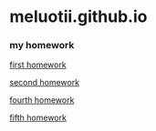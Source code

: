# meluotii.github.io
### my homework

[first homework](https://meluotii.github.io/1-homework)

[second homework](https://meluotii.github.io/2-homework)

[fourth homework](https://meluotii.github.io/4-homework)

[fifth homework](https://meluotii.github.io/5-homework)


